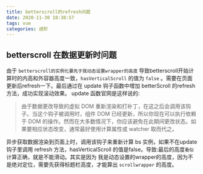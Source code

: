 ```yaml
---
title: betterscroll的refresh问题
date: 2020-11-30 18:38:57
tags: vue
categories: 进阶
---
```


## betterscroll 在数据更新时问题
由于 ```betterscroll的实例化要先于我动态设置wrapper的高度```
导致betterscroll开始计算时的内高和外容器高度一致，```hasVerticalScroll``` 的值为 ```false```  。需要在页面更新后refresh一下。最后通过在 update 钩子函数中增加 betterScroll 的refresh 方法，成功实现滚动效果。
update 函数官网是这样说的:
>由于数据更改导致的虚拟 DOM 重新渲染和打补丁，在这之后会调用该钩子。当这个钩子被调用时，组件 DOM 已经更新，所以你现在可以执行依赖于 DOM 的操作。然而在大多数情况下，你应该避免在此期间更改状态。如果要相应状态改变，通常最好使用计算属性或 watcher 取而代之。

异步获取数据渲染到页面上时，调用该钩子来重新计算 bs 实例，如果不在update 钩子里调用 refresh 方法，hasVerticalScroll 的值是false。导致:最后的高度```看似```计算正确，就是不能滑动。其实是因为 我是动态设置的wrapper的高度，因为不是绝对定位，需要先获得标题栏高度，才能算出 ```scrollwrapper``` 的高度。
